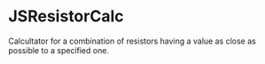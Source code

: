 # JSResistorCalc
Calcultator for a combination of resistors having a value as close as possible to a specified one.

